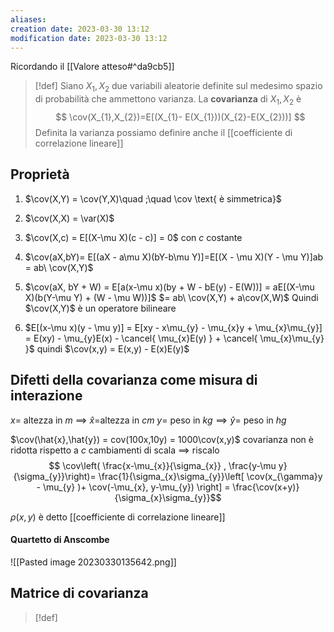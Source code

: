 ```yaml
---
aliases: 
creation date: 2023-03-30 13:12
modification date: 2023-03-30 13:12
---
```


Ricordando il [[Valore atteso#^da9cb5]] 

>[!def]
>Siano $X_{1},X_{2}$ due variabili aleatorie definite sul medesimo spazio di probabilità che ammettono varianza. La **covarianza** di $X_{1},X_{2}$ è
>$$ \cov(X_{1},X_{2})=E[(X_{1}- E(X_{1}))(X_{2}-E(X_{2}))] $$
>Definita la varianza possiamo definire anche il [[coefficiente di correlazione lineare]]

## Proprietà
1. $\cov(X,Y) = \cov(Y,X)\quad ;\quad \cov \text{ è simmetrica}$
2. $\cov(X,X) = \var(X)$
3. $\cov(X,c) = E[(X-\mu X)(c - c)] = 0$ con $c$ costante
4. $\cov(aX,bY)= E[(aX - a\mu X)(bY-b\mu Y)]=E[(X - \mu X)(Y - \mu Y)]ab = ab\ \cov(X,Y)$
5. $\cov(aX, bY + W) = E[a(x-\mu x)(by + W - bE(y) - E(W))] = aE[(X-\mu X)(b(Y-\mu Y) + (W - \mu W))]$
   $= ab\ \cov(X,Y) + a\cov(X,W)$
   Quindi $\cov(X,Y)$ è un operatore bilineare
   
6. $E[(x-\mu x)(y - \mu y)] = E[xy - x\mu_{y} - \mu_{x}y + \mu_{x}\mu_{y}] = E(xy) - \mu_{y}E(x) - \cancel{ \mu_{x}E(y) } + \cancel{ \mu_{x}\mu_{y} }$
   quindi $\cov(x,y) = E(x,y) - E(x)E(y)$

## Difetti della covarianza come misura di interazione

$x =$ altezza in $m$ $\implies$ $\hat{x} =$altezza in $cm$
$y =$ peso in $kg \implies \hat{y} =$ peso in $hg$

$\cov(\hat{x},\hat{y}) = cov(100x,10y) = 1000\cov(x,y)$
covarianza non è ridotta rispetto a $c$ cambiamenti di scala $\implies$ riscalo
$$ \cov\left( \frac{x-\mu_{x}}{\sigma_{x}} , \frac{y-\mu y}{\sigma_{y}}\right)= \frac{1}{\sigma_{x}\sigma_{y}}\left[ \cov(x_{\gamma}y - \mu_{y} )+ \cov(-\mu_{x}, y-\mu_{y}) \right]  = \frac{\cov(x+y)}{\sigma_{x}\sigma_{y}}$$

$\rho(x,y)$ è detto [[coefficiente di correlazione lineare]]


#### Quartetto di Anscombe
![[Pasted image 20230330135642.png]]

## Matrice di covarianza
>[!def]
>
